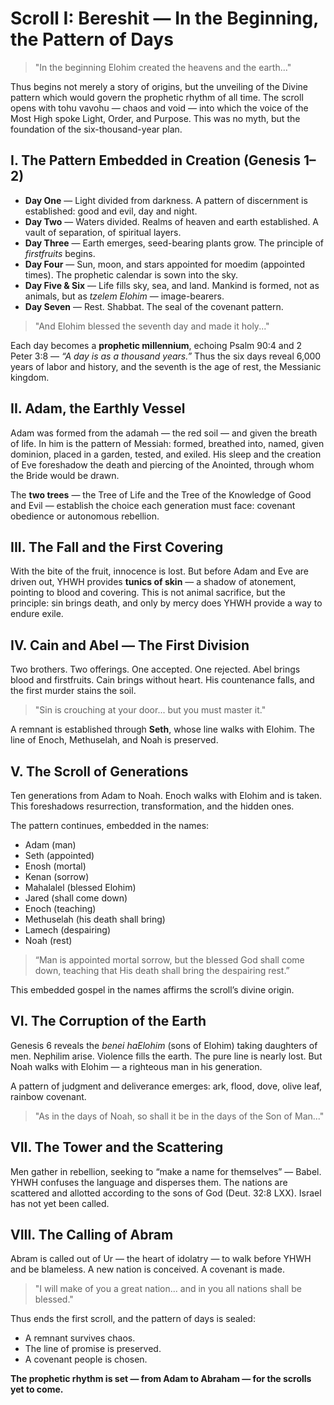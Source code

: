 # Scroll I: Bereshit — In the Beginning, the Pattern of Days

> "In the beginning Elohim created the heavens and the earth..."

Thus begins not merely a story of origins, but the unveiling of the Divine pattern which would govern the prophetic rhythm of all time. The scroll opens with tohu vavohu — chaos and void — into which the voice of the Most High spoke Light, Order, and Purpose. This was no myth, but the foundation of the six-thousand-year plan.

## I. The Pattern Embedded in Creation (Genesis 1–2)
- **Day One** — Light divided from darkness. A pattern of discernment is established: good and evil, day and night.
- **Day Two** — Waters divided. Realms of heaven and earth established. A vault of separation, of spiritual layers.
- **Day Three** — Earth emerges, seed-bearing plants grow. The principle of *firstfruits* begins.
- **Day Four** — Sun, moon, and stars appointed for moedim (appointed times). The prophetic calendar is sown into the sky.
- **Day Five & Six** — Life fills sky, sea, and land. Mankind is formed, not as animals, but as *tzelem Elohim* — image-bearers.
- **Day Seven** — Rest. Shabbat. The seal of the covenant pattern.

> "And Elohim blessed the seventh day and made it holy..."

Each day becomes a **prophetic millennium**, echoing Psalm 90:4 and 2 Peter 3:8 — *“A day is as a thousand years.”* Thus the six days reveal 6,000 years of labor and history, and the seventh is the age of rest, the Messianic kingdom.

## II. Adam, the Earthly Vessel
Adam was formed from the adamah — the red soil — and given the breath of life. In him is the pattern of Messiah: formed, breathed into, named, given dominion, placed in a garden, tested, and exiled. His sleep and the creation of Eve foreshadow the death and piercing of the Anointed, through whom the Bride would be drawn.

The **two trees** — the Tree of Life and the Tree of the Knowledge of Good and Evil — establish the choice each generation must face: covenant obedience or autonomous rebellion.

## III. The Fall and the First Covering
With the bite of the fruit, innocence is lost. But before Adam and Eve are driven out, YHWH provides **tunics of skin** — a shadow of atonement, pointing to blood and covering. This is not animal sacrifice, but the principle: sin brings death, and only by mercy does YHWH provide a way to endure exile.

## IV. Cain and Abel — The First Division
Two brothers. Two offerings. One accepted. One rejected. Abel brings blood and firstfruits. Cain brings without heart. His countenance falls, and the first murder stains the soil.

> "Sin is crouching at your door... but you must master it."

A remnant is established through **Seth**, whose line walks with Elohim. The line of Enoch, Methuselah, and Noah is preserved.

## V. The Scroll of Generations
Ten generations from Adam to Noah. Enoch walks with Elohim and is taken. This foreshadows resurrection, transformation, and the hidden ones.

The pattern continues, embedded in the names:
- Adam (man)
- Seth (appointed)
- Enosh (mortal)
- Kenan (sorrow)
- Mahalalel (blessed Elohim)
- Jared (shall come down)
- Enoch (teaching)
- Methuselah (his death shall bring)
- Lamech (despairing)
- Noah (rest)

> “Man is appointed mortal sorrow, but the blessed God shall come down, teaching that His death shall bring the despairing rest.”

This embedded gospel in the names affirms the scroll’s divine origin.

## VI. The Corruption of the Earth
Genesis 6 reveals the *benei haElohim* (sons of Elohim) taking daughters of men. Nephilim arise. Violence fills the earth. The pure line is nearly lost. But Noah walks with Elohim — a righteous man in his generation.

A pattern of judgment and deliverance emerges: ark, flood, dove, olive leaf, rainbow covenant.

> "As in the days of Noah, so shall it be in the days of the Son of Man..."

## VII. The Tower and the Scattering
Men gather in rebellion, seeking to “make a name for themselves” — Babel. YHWH confuses the language and disperses them. The nations are scattered and allotted according to the sons of God (Deut. 32:8 LXX). Israel has not yet been called.

## VIII. The Calling of Abram
Abram is called out of Ur — the heart of idolatry — to walk before YHWH and be blameless. A new nation is conceived. A covenant is made.

> "I will make of you a great nation... and in you all nations shall be blessed."

Thus ends the first scroll, and the pattern of days is sealed:
- A remnant survives chaos.
- The line of promise is preserved.
- A covenant people is chosen.

**The prophetic rhythm is set — from Adam to Abraham — for the scrolls yet to come.**
